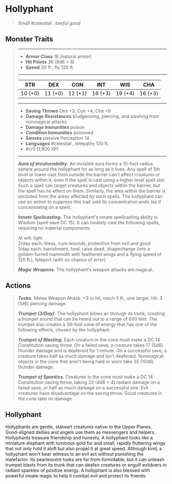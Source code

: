 # Hollyphant
>*Small #celestial , lawful good*
## Monster Traits
>___
>- **Armor Class** 18 (natural armor)
>- **Hit Points** 36 (8d6 + 8)
>- **Speed** 20 ft., fly 120 ft.
>___
>|STR|DEX|CON|INT|WIS|CHA|
>|:---:|:---:|:---:|:---:|:---:|:---:|
>|10 (+0)|11 (+0)|12 (+1)|16 (+3)|19 (+4)|16 (+3)|
>___
>- **Saving Throws** Dex +3, Con +4, Cha +6
>- **Damage Resistances** bludgeoning, piercing, and slashing from nonmagical attacks
>- **Damage Immunities** poison
>- **Condition Immunities** poisoned
>- **Senses** passive Perception 14
>- **Languages** #celestial , telepathy 120 ft.
>- #cr5 (1,800 XP)
>___
>***Aura of Invulnerability.*** An invisible aura forms a 10-foot-radius sphere around the hollyphant for as long as it lives. Any spell of 5th level or lower cast from outside the barrier can't affect creatures or objects within it, even if the spell is cast using a higher level spell slot. Such a spell can target creatures and objects within the barrier, but the spell has no effect on them. Similarly, the area within the barrier is excluded from the areas affected by such spells. The hollyphant can use an action to suppress this trait until its concentration ends (as if concentrating on a spell).  
>
>***Innate Spellcasting.*** The hollyphant's innate spellcasting ability is Wisdom (spell save DC 15). It can innately cast the following spells, requiring no material components:  
>
>At will: light  
>2/day each: bless, cure wounds, protection from evil and good  
>1/day each: banishment, heal, raise dead, shapechange (into a golden-furred mammoth with feathered wings and a flying speed of 120 ft.), teleport (with no chance of error)  
>
>
>***Magic Weapons.*** The hollyphant's weapon attacks are magical.  
>
## Actions
>***Tusks.*** Melee Weapon Attack: +3 to hit, reach 5 ft., one target. Hit: 3 (1d6) piercing damage.  
>
>***Trumpet (3/Day).*** The hollyphant blows air through its trunk, creating a trumpet sound that can be heard out to a range of 600 feet. The trumpet also creates a 30-foot cone of energy that has one of the following effects, chosen by the hollyphant:  
>
>***Trumpet of Blasting.*** Each creature in the cone must make a DC 14 Constitution saving throw. On a failed save, a creature takes 17 (5d6) thunder damage and is deafened for 1 minute. On a successful save, a creature takes half as much damage and isn't deafened. Nonmagical objects in the cone that aren't being held or worn take 35 (10d6) thunder damage.  
>
>***Trumpet of Sparkles.*** Creatures in the cone must make a DC 14 Constitution saving throw, taking 22 (4d8 + 4) radiant damage on a failed save, or half as much damage on a successful one. Evil creatures have disadvantage on the saving throw. Good creatures in the cone take no damage.
## Hollyphant
Hollyphants are gentle, stalwart creatures native to the Upper Planes. Good-aligned deities and angels use them as messengers and helpers. Hollyphants treasure friendship and honesty.
A hollyphant looks like a miniature elephant with luminous gold fur and small, rapidly fluttering wings that not only hold it aloft but also propel it at great speed. Although kind, a hollyphant won't bear witness to an evil act without punishing the malefactor. Its pearlescent tusks are far from formidable, but it can unleash trumpet blasts from its trunk that can deafen creatures or engulf evildoers in radiant sparkles of positive energy. A hollyphant is also blessed with powerful innate magic to help it combat evil and protect its friends.
